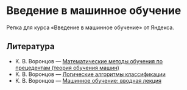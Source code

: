 # Введение в машинное обучение

Репка для курса «Введение в машинное обучение» от Яндекса.

## Литература

* К. В. Воронцов — [Математические методы обучения по прецедентам (теория обучения машин)](http://www.machinelearning.ru/wiki/images/6/6d/Voron-ML-1.pdf)
* К. В. Воронцов — [Логические алгоритмы классификации](http://www.machinelearning.ru/wiki/images/9/97/Voron-ML-Logic-slides.pdf)
* К. В. Воронцов — [Машинное обучение: вводная лекция](http://www.machinelearning.ru/wiki/images/f/fc/Voron-ML-Intro-slides.pdf)
